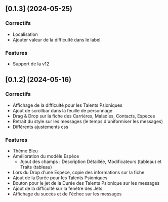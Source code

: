 ## [0.1.3] (2024-05-25)

### Correctifs
* Localisation
* Ajouter valeur de la difficulté dans le label

### Features
* Support de la v12

## [0.1.2] (2024-05-16)

### Correctifs
* Affichage de la difficulté pour les Talents Psioniques
* Ajout de scrollbar dans la feuille de personnage
* Drag & Drop sur la fiche des Carrières, Maladies, Contacts, Espèces
* Retrait du style sur les messages (le temps d'uniformiser les messages)
* Différents ajustements css

### Features
* Thème Bleu
* Amélioration du modèle Espèce
    * Ajout des champs : Description Détaillée, Modificateurs (tableau) et Traits (tableau)
* Lors du Drop d'une Espèce, copie des informations sur la fiche
* Ajout de la Durée pour les Talents Psioniques
* Bouton pour le jet de la Durée des Talents Psionique sur les messages
* Ajout de la difficulté sur la fenêtre des Jets
* Affichage du succès et de l'échec sur les messages